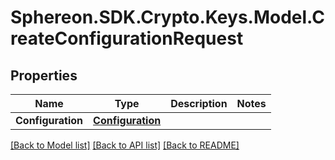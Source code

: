 # Sphereon.SDK.Crypto.Keys.Model.CreateConfigurationRequest
## Properties

Name | Type | Description | Notes
------------ | ------------- | ------------- | -------------
**Configuration** | [**Configuration**](Configuration.md) |  | 

[[Back to Model list]](../README.md#documentation-for-models) [[Back to API list]](../README.md#documentation-for-api-endpoints) [[Back to README]](../README.md)

